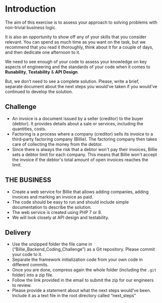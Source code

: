 # Introduction
The aim of this exercise is to assess your approach to solving problems with
non-trivial business logic.

It is also an opportunity to show off any of your skills that you consider relevant.
You can spend as much time as you want on the task, but we recommend that
you read it thoroughly, think about it for a couple of days, and then dedicate
one afternoon to it.  

We need to see enough of your code to assess your knowledge on key aspects
of engineering and the standards of your code when it comes to **Runability**,
**Testability** & **API Design**.

But, we don’t need to see a complete solution. Please, write a brief, separate
document about the next steps you would’ve taken if you would’ve continued
to develop the solution.

## Challenge

- An invoice is a document issued by a seller (creditor) to the buyer (debtor). It provides details
about a sale or services, including the quantities, costs.
- Factoring is a process where a company (creditor) sells its invoice to a third-party factoring
company (Billie). The factoring company then takes care of collecting the money from the debtor.
- Since there is always the risk that a debtor won't pay their invoices, Billie sets a debtor limit for
each company. This means that Billie won't accept the invoice if the debtor's total amount of open
invoices reaches the limit.

## THE BUSINESS

- Create a web service for Billie that allows adding companies, adding invoices and marking an
invoice as paid.
- The code should be easy to run and should include simple documentation to describe the
solution.
- The web service is created using PHP 7 or 8.
- We will look closely at API design and testability.

## Delivery
- Use the unzipped folder the file came in (“Billie_Backend_Coding_Challenge”) as a Git
repository. Please commit your code to it.
- Separate the framework initialization code from your own code in different commits.
- Once you are done, compress again the whole folder (including the `.git` folder) into a zip file.
- Follow the link provided in the email to submit the zip for our engineers to review.
- Please provide a statement about what the next steps would’ve been. Include it as a text file in
the root directory called “next_steps”

